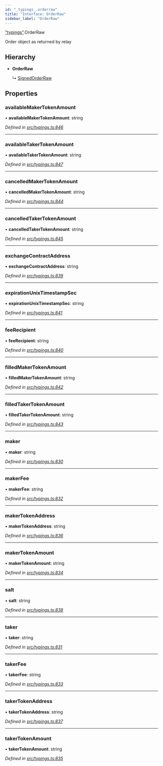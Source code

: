 ```yaml
---
id: "_typings_.orderraw"
title: "Interface: OrderRaw"
sidebar_label: "OrderRaw"
---
```


["typings"](../modules/_typings_.md).OrderRaw

Order object as returned by relay

## Hierarchy

* **OrderRaw**

  ↳ [SignedOrderRaw](_typings_.signedorderraw.md)

## Properties

### availableMakerTokenAmount

•  **availableMakerTokenAmount**: string

*Defined in [src/typings.ts:846](https://github.com/trustlines-protocol/clientlib/blob/f60ef2b/src/typings.ts#L846)*

___

### availableTakerTokenAmount

•  **availableTakerTokenAmount**: string

*Defined in [src/typings.ts:847](https://github.com/trustlines-protocol/clientlib/blob/f60ef2b/src/typings.ts#L847)*

___

### cancelledMakerTokenAmount

•  **cancelledMakerTokenAmount**: string

*Defined in [src/typings.ts:844](https://github.com/trustlines-protocol/clientlib/blob/f60ef2b/src/typings.ts#L844)*

___

### cancelledTakerTokenAmount

•  **cancelledTakerTokenAmount**: string

*Defined in [src/typings.ts:845](https://github.com/trustlines-protocol/clientlib/blob/f60ef2b/src/typings.ts#L845)*

___

### exchangeContractAddress

•  **exchangeContractAddress**: string

*Defined in [src/typings.ts:839](https://github.com/trustlines-protocol/clientlib/blob/f60ef2b/src/typings.ts#L839)*

___

### expirationUnixTimestampSec

•  **expirationUnixTimestampSec**: string

*Defined in [src/typings.ts:841](https://github.com/trustlines-protocol/clientlib/blob/f60ef2b/src/typings.ts#L841)*

___

### feeRecipient

•  **feeRecipient**: string

*Defined in [src/typings.ts:840](https://github.com/trustlines-protocol/clientlib/blob/f60ef2b/src/typings.ts#L840)*

___

### filledMakerTokenAmount

•  **filledMakerTokenAmount**: string

*Defined in [src/typings.ts:842](https://github.com/trustlines-protocol/clientlib/blob/f60ef2b/src/typings.ts#L842)*

___

### filledTakerTokenAmount

•  **filledTakerTokenAmount**: string

*Defined in [src/typings.ts:843](https://github.com/trustlines-protocol/clientlib/blob/f60ef2b/src/typings.ts#L843)*

___

### maker

•  **maker**: string

*Defined in [src/typings.ts:830](https://github.com/trustlines-protocol/clientlib/blob/f60ef2b/src/typings.ts#L830)*

___

### makerFee

•  **makerFee**: string

*Defined in [src/typings.ts:832](https://github.com/trustlines-protocol/clientlib/blob/f60ef2b/src/typings.ts#L832)*

___

### makerTokenAddress

•  **makerTokenAddress**: string

*Defined in [src/typings.ts:836](https://github.com/trustlines-protocol/clientlib/blob/f60ef2b/src/typings.ts#L836)*

___

### makerTokenAmount

•  **makerTokenAmount**: string

*Defined in [src/typings.ts:834](https://github.com/trustlines-protocol/clientlib/blob/f60ef2b/src/typings.ts#L834)*

___

### salt

•  **salt**: string

*Defined in [src/typings.ts:838](https://github.com/trustlines-protocol/clientlib/blob/f60ef2b/src/typings.ts#L838)*

___

### taker

•  **taker**: string

*Defined in [src/typings.ts:831](https://github.com/trustlines-protocol/clientlib/blob/f60ef2b/src/typings.ts#L831)*

___

### takerFee

•  **takerFee**: string

*Defined in [src/typings.ts:833](https://github.com/trustlines-protocol/clientlib/blob/f60ef2b/src/typings.ts#L833)*

___

### takerTokenAddress

•  **takerTokenAddress**: string

*Defined in [src/typings.ts:837](https://github.com/trustlines-protocol/clientlib/blob/f60ef2b/src/typings.ts#L837)*

___

### takerTokenAmount

•  **takerTokenAmount**: string

*Defined in [src/typings.ts:835](https://github.com/trustlines-protocol/clientlib/blob/f60ef2b/src/typings.ts#L835)*
